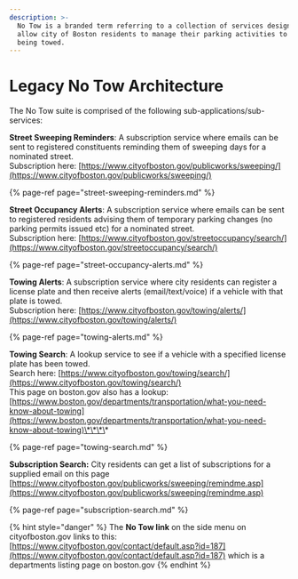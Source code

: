 ```yaml
---
description: >-
  No Tow is a branded term referring to a collection of services designed to
  allow city of Boston residents to manage their parking activities to avoid
  being towed.
---
```


# Legacy No Tow Architecture

The No Tow suite is comprised of the following sub-applications/sub-services:

**Street Sweeping Reminders**: A subscription service where emails can be sent to registered constituents reminding them of sweeping days for a nominated street.  
Subscription here: [https://www.cityofboston.gov/publicworks/sweeping/](https://www.cityofboston.gov/publicworks/sweeping/)

{% page-ref page="street-sweeping-reminders.md" %}

**Street Occupancy Alerts**: A subscription service where emails can be sent to registered residents advising them of temporary parking changes \(no parking permits issued  etc\) for a nominated street.  
Subscription here: [https://www.cityofboston.gov/streetoccupancy/search/](https://www.cityofboston.gov/streetoccupancy/search/)

{% page-ref page="street-occupancy-alerts.md" %}

**Towing Alerts**: A subscription service where city residents can register a license plate and then receive alerts \(email/text/voice\) if a vehicle with that plate is towed.  
Subscription here: [https://www.cityofboston.gov/towing/alerts/](https://www.cityofboston.gov/towing/alerts/)

{% page-ref page="towing-alerts.md" %}

**Towing Search**: A lookup service to see if a vehicle with a specified license plate has been towed.  
Search here: [https://www.cityofboston.gov/towing/search/](https://www.cityofboston.gov/towing/search/)  
This page on boston.gov also has a lookup: [https://www.boston.gov/departments/transportation/what-you-need-know-about-towing](https://www.boston.gov/departments/transportation/what-you-need-know-about-towing)\*\*\*\*

{% page-ref page="towing-search.md" %}

**Subscription Search:** City residents can get a list of subscriptions for a supplied email on this page [https://www.cityofboston.gov/publicworks/sweeping/remindme.asp](https://www.cityofboston.gov/publicworks/sweeping/remindme.asp)

{% page-ref page="subscription-search.md" %}



{% hint style="danger" %}
The **No Tow link** on the side menu on cityofboston.gov links to this: [https://www.cityofboston.gov/contact/default.asp?id=187](https://www.cityofboston.gov/contact/default.asp?id=187) which is a departments listing page on boston.gov
{% endhint %}

